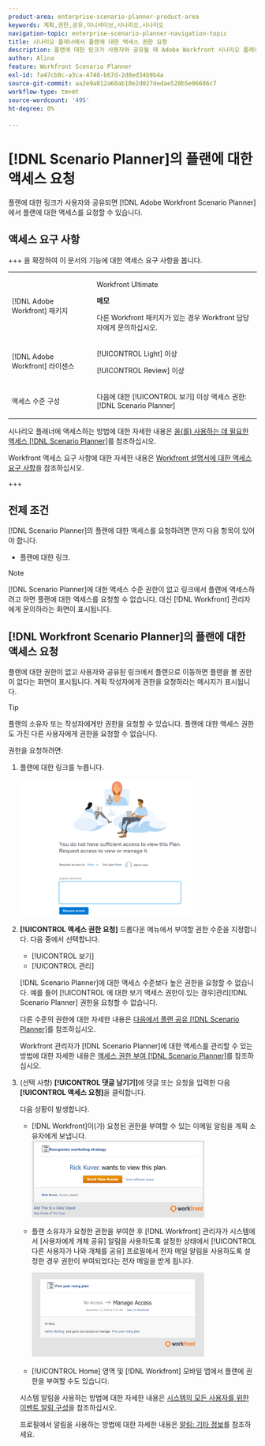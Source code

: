 ```yaml
---
product-area: enterprise-scenario-planner-product-area
keywords: 계획,권한,공유,이니셔티브,시나리오,시나리오
navigation-topic: enterprise-scenario-planner-navigation-topic
title: 시나리오 플래너에서 플랜에 대한 액세스 권한 요청
description: 플랜에 대한 링크가 사용자와 공유될 때 Adobe Workfront 시나리오 플래너에서 플랜에 대한 액세스를 요청할 수 있습니다.
author: Alina
feature: Workfront Scenario Planner
exl-id: fa47cb8c-a3ca-4748-b67d-2d8ed34b9b4a
source-git-commit: aa2e9a012a60ab10e2d027dedae520b5e06686c7
workflow-type: tm+mt
source-wordcount: '495'
ht-degree: 0%

---
```


# [!DNL Scenario Planner]의 플랜에 대한 액세스 요청

플랜에 대한 링크가 사용자와 공유되면 [!DNL Adobe Workfront Scenario Planner]에서 플랜에 대한 액세스를 요청할 수 있습니다.

## 액세스 요구 사항

+++ 을 확장하여 이 문서의 기능에 대한 액세스 요구 사항을 봅니다. 

<table style="table-layout:auto"> 
 <col> 
 <col> 
 <tbody> 
  <tr> 
   <td> <p>[!DNL Adobe Workfront] 패키지</p> </td> 
   <td> 
   <p>Workfront Ultimate</p>
<p><b>메모</b></p>
<p>다른 Workfront 패키지가 있는 경우 Workfront 담당자에게 문의하십시오.</p>
   </td> 
  </tr> 
  <tr> 
   <td> <p>[!DNL Adobe Workfront] 라이센스</p> </td> 
   <td> <p>[!UICONTROL Light] 이상</p> 
   <p>[!UICONTROL Review] 이상</p> </td> 
  </tr> 
    <tr> 
   <td>액세스 수준 구성</td> 
   <td> <p>다음에 대한 [!UICONTROL 보기] 이상 액세스 권한: [!DNL Scenario Planner]</p> </td> 
  </tr> 
 </tbody> 
</table>

시나리오 플래너에 액세스하는 방법에 대한 자세한 내용은 [을(를) 사용하는 데 필요한 액세스 [!DNL Scenario Planner]](../scenario-planner/access-needed-to-use-sp.md)를 참조하십시오.

Workfront 액세스 요구 사항에 대한 자세한 내용은 [Workfront 설명서에 대한 액세스 요구 사항](/help/quicksilver/administration-and-setup/add-users/access-levels-and-object-permissions/access-level-requirements-in-documentation.md)을 참조하십시오.

+++

<!--Old:
<table style="table-layout:auto"> 
 <col> 
 <col> 
 <tbody> 
  <tr> 
   <td> <p>[!DNL Adobe Workfront] plan*</p> </td> 
   <td> <ul></li>
   <li><p>New: Ultimate </p></li>
   <p>The Scenario Planner is not available for the new Workfront Select or Workfront Prime plans. </p>
   <li><p>Current: [!UICONTROL Business] or higher</p></ul>
   </td> 
  </tr> 
  <tr> 
   <td> <p>[!DNL Adobe Workfront] license*</p> </td> 
   <td> <p>New: Light or higher</p> 
   <p>Current: [!UICONTROL Review] or higher</p> </td> 
  </tr> 
  <tr> 
   <td>Product* </td> 
   <td> <ul><li><p>For the new Workfront plans:</p><p> Adobe Workfront</li></p>
   <li><p>For the current Workfront plans: </p>
   <p>Adobe Workfront</p> <p>Adobe Workfront Scenario Planner</p></li></ul>
   
   <p>For more information, see <a href="../scenario-planner/access-needed-to-use-sp.md" class="MCXref xref">Access needed to use the [!DNL Scenario Planner]</a>. </p> </td> 
  </tr> 
  <tr data-mc-conditions=""> 
   <td>Access level </td> 
   <td>  <p>[!UICONTROL View] or higher access to the [!DNL Scenario Planner]</p>  </td> 
  </tr>
 </tbody> 
</table>-->

## 전제 조건

[!DNL Scenario Planner]의 플랜에 대한 액세스를 요청하려면 먼저 다음 항목이 있어야 합니다.

* 플랜에 대한 링크.

>[!NOTE]
>
>[!DNL Scenario Planner]에 대한 액세스 수준 권한이 없고 링크에서 플랜에 액세스하려고 하면 플랜에 대한 액세스를 요청할 수 없습니다. 대신 [!DNL Workfront] 관리자에게 문의하라는 화면이 표시됩니다.

## [!DNL Workfront Scenario Planner]의 플랜에 대한 액세스 요청

플랜에 대한 권한이 없고 사용자와 공유된 링크에서 플랜으로 이동하면 플랜을 볼 권한이 없다는 화면이 표시됩니다. 계획 작성자에게 권한을 요청하라는 메시지가 표시됩니다.

>[!TIP]
>
>플랜의 소유자 또는 작성자에게만 권한을 요청할 수 있습니다. 플랜에 대한 액세스 권한도 가진 다른 사용자에게 권한을 요청할 수 없습니다.

권한을 요청하려면:

1. 플랜에 대한 링크를 누릅니다.

   ![플랜 액세스 요청](assets/request-access-to-plan-350x277.png)

1. **[!UICONTROL 액세스 권한 요청]** 드롭다운 메뉴에서 부여할 권한 수준을 지정합니다. 다음 중에서 선택합니다.

   * [!UICONTROL 보기]
   * [!UICONTROL 관리]

   [!DNL Scenario Planner]에 대한 액세스 수준보다 높은 권한을 요청할 수 없습니다. 예를 들어 [!UICONTROL 에 대한 보기 액세스 권한이 있는 경우 &#x200B;]관리[!DNL Scenario Planner] 권한을 요청할 수 없습니다.

   다른 수준의 권한에 대한 자세한 내용은 [다음에서 플랜 공유 [!DNL Scenario Planner]](../scenario-planner/share-a-plan.md)를 참조하십시오.

   Workfront 관리자가 [!DNL Scenario Planner]에 대한 액세스를 관리할 수 있는 방법에 대한 자세한 내용은 [액세스 권한 부여 [!DNL Scenario Planner]](../administration-and-setup/add-users/configure-and-grant-access/grant-access-sp.md)를 참조하십시오.

1. (선택 사항) **[!UICONTROL 댓글 남기기]**&#x200B;에 댓글 또는 요청을 입력한 다음 **[!UICONTROL 액세스 요청]**&#x200B;을 클릭합니다.

   다음 상황이 발생합니다.

   * [!DNL Workfront]이(가) 요청된 권한을 부여할 수 있는 이메일 알림을 계획 소유자에게 보냅니다.\
     ![전자 메일 알림 액세스 요청](assets/request-access-to-plan-email-350x156.png)

   * 플랜 소유자가 요청한 권한을 부여한 후 [!DNL Workfront] 관리자가 시스템에서 [사용자에게 개체 공유] 알림을 사용하도록 설정한 상태에서 [!UICONTROL 다른 사용자가 나와 개체를 공유] 프로필에서 전자 메일 알림을 사용하도록 설정한 경우 권한이 부여되었다는 전자 메일을 받게 됩니다.

     ![부여된 전자 메일 액세스](assets/access-granted-to-plan-email-350x172.png)

   * [!UICONTROL Home] 영역 및 [!DNL Workfront] 모바일 앱에서 플랜에 권한을 부여할 수도 있습니다.

   시스템 알림을 사용하는 방법에 대한 자세한 내용은 [시스템의 모든 사용자를 위한 이벤트 알림 구성](../administration-and-setup/manage-workfront/emails/configure-event-notifications-for-everyone-in-the-system.md)을 참조하십시오.

   프로필에서 알림을 사용하는 방법에 대한 자세한 내용은 [알림: 기타 정보](../workfront-basics/using-notifications/notifications-misc-information.md)를 참조하세요.
